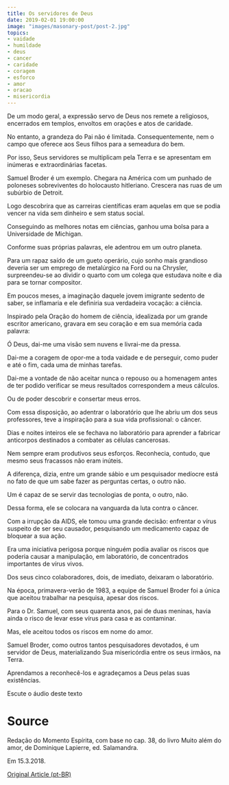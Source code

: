 ```yaml
---
title: Os servidores de Deus
date: 2019-02-01 19:00:00
image: "images/masonary-post/post-2.jpg"
topics: 
- vaidade
- humildade
- deus
- cancer
- caridade
- coragem
- esforco
- amor
- oracao
- misericordia
---
```


De um modo geral, a expressão servo de Deus nos remete a religiosos, encerrados
em templos, envoltos em orações e atos de caridade.

No entanto, a grandeza do Pai não é limitada. Consequentemente, nem o campo que
oferece aos Seus filhos para a semeadura do bem.

Por isso, Seus servidores se multiplicam pela Terra e se apresentam em inúmeras
e extraordinárias facetas.

Samuel Broder é um exemplo. Chegara na América com um punhado de poloneses
sobreviventes do holocausto hitleriano. Crescera nas ruas de um subúrbio de
Detroit.

Logo descobrira que as carreiras científicas eram aquelas em que se podia
vencer na vida sem dinheiro e sem status social.

Conseguindo as melhores notas em ciências, ganhou uma bolsa para a Universidade
de Michigan.

Conforme suas próprias palavras, ele adentrou em um outro planeta.

Para um rapaz saído de um gueto operário, cujo sonho mais grandioso deveria ser
um emprego de metalúrgico na Ford ou na Chrysler, surpreendeu-se ao dividir o
quarto com um colega que estudava noite e dia para se tornar compositor.

Em poucos meses, a imaginação daquele jovem imigrante sedento de saber, se
inflamaria e ele definiria sua verdadeira vocação: a ciência.

Inspirado pela Oração do homem de ciência, idealizada por um grande escritor
americano, gravara em seu coração e em sua memória cada palavra:

Ó Deus, dai-me uma visão sem nuvens e livrai-me da pressa.

Dai-me a coragem de opor-me a toda vaidade e de perseguir, como puder e até o
fim, cada uma de minhas tarefas.

Dai-me a vontade de não aceitar nunca o repouso ou a homenagem antes de ter
podido verificar se meus resultados correspondem a meus cálculos.

Ou de poder descobrir e consertar meus erros.

Com essa disposição, ao adentrar o laboratório que lhe abriu um dos seus
professores, teve a inspiração para a sua vida profissional: o câncer.

Dias e noites inteiros ele se fechava no laboratório para aprender a fabricar
anticorpos destinados a combater as células cancerosas.

Nem sempre eram produtivos seus esforços. Reconhecia, contudo, que mesmo seus
fracassos não eram inúteis.

A diferença, dizia, entre um grande sábio e um pesquisador medíocre está no
fato de que um sabe fazer as perguntas certas, o outro não.

Um é capaz de se servir das tecnologias de ponta, o outro, não.

Dessa forma, ele se colocara na vanguarda da luta contra o câncer.

Com a irrupção da AIDS, ele tomou uma grande decisão: enfrentar o vírus
suspeito de ser seu causador, pesquisando um medicamento capaz de bloquear a
sua ação.

Era uma iniciativa perigosa porque ninguém podia avaliar os riscos que poderia
causar a manipulação, em laboratório, de concentrados importantes de vírus
vivos.

Dos seus cinco colaboradores, dois, de imediato, deixaram o laboratório.

Na época, primavera-verão de 1983, a equipe de Samuel Broder foi a única que
aceitou trabalhar na pesquisa, apesar dos riscos.

Para o Dr. Samuel, com seus quarenta anos, pai de duas meninas, havia ainda o
risco de levar esse vírus para casa e as contaminar.

Mas, ele aceitou todos os riscos em nome do amor.

Samuel Broder, como outros tantos pesquisadores devotados, é um servidor de
Deus, materializando Sua misericórdia entre os seus irmãos, na Terra.

Aprendamos a reconhecê-los e agradeçamos a Deus pelas suas existências.

Escute o áudio deste texto

# Source
Redação do Momento Espírita, com base no cap. 38,
do livro Muito além do amor, de Dominique Lapierre,
ed. Salamandra.

Em 15.3.2018.

[Original Article (pt-BR)](http://momento.com.br/pt/ler_texto.php?id=5370)
